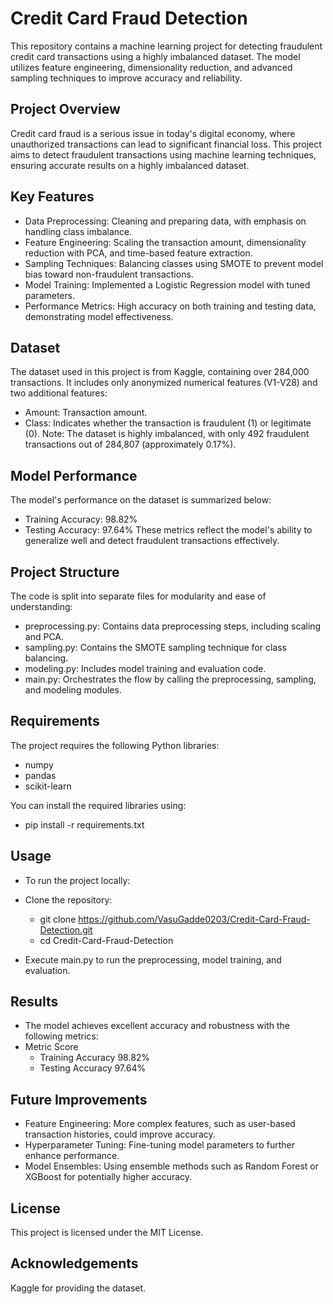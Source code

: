 # Credit Card Fraud Detection
This repository contains a machine learning project for detecting fraudulent credit card transactions using a highly imbalanced dataset. The model utilizes feature engineering, dimensionality reduction, and advanced sampling techniques to improve accuracy and reliability.

## Project Overview
Credit card fraud is a serious issue in today's digital economy, where unauthorized transactions can lead to significant financial loss. This project aims to detect fraudulent transactions using machine learning techniques, ensuring accurate results on a highly imbalanced dataset.

## Key Features
- Data Preprocessing: Cleaning and preparing data, with emphasis on handling class imbalance.
- Feature Engineering: Scaling the transaction amount, dimensionality reduction with PCA, and time-based feature extraction.
- Sampling Techniques: Balancing classes using SMOTE to prevent model bias toward non-fraudulent transactions.
- Model Training: Implemented a Logistic Regression model with tuned parameters.
- Performance Metrics: High accuracy on both training and testing data, demonstrating model effectiveness.

## Dataset 
The dataset used in this project is from Kaggle, containing over 284,000 transactions. It includes only anonymized numerical features (V1-V28) and two additional features:
  - Amount: Transaction amount.
  - Class: Indicates whether the transaction is fraudulent (1) or legitimate (0).
Note: The dataset is highly imbalanced, with only 492 fraudulent transactions out of 284,807 (approximately 0.17%).

## Model Performance
The model's performance on the dataset is summarized below:
- Training Accuracy: 98.82%
- Testing Accuracy: 97.64%
These metrics reflect the model's ability to generalize well and detect fraudulent transactions effectively.

## Project Structure
The code is split into separate files for modularity and ease of understanding:
- preprocessing.py: Contains data preprocessing steps, including scaling and PCA.
- sampling.py: Contains the SMOTE sampling technique for class balancing.
- modeling.py: Includes model training and evaluation code.
- main.py: Orchestrates the flow by calling the preprocessing, sampling, and modeling modules.

## Requirements
The project requires the following Python libraries:
- numpy
- pandas
- scikit-learn

You can install the required libraries using:
- pip install -r requirements.txt

## Usage
- To run the project locally:

- Clone the repository:
  - git clone https://github.com/VasuGadde0203/Credit-Card-Fraud-Detection.git
  - cd Credit-Card-Fraud-Detection

- Execute main.py to run the preprocessing, model training, and evaluation.

## Results
- The model achieves excellent accuracy and robustness with the following metrics:
- Metric	Score
  - Training Accuracy	98.82%
  - Testing Accuracy	97.64%

## Future Improvements
  - Feature Engineering: More complex features, such as user-based transaction histories, could improve accuracy.
  - Hyperparameter Tuning: Fine-tuning model parameters to further enhance performance.
- Model Ensembles: Using ensemble methods such as Random Forest or XGBoost for potentially higher accuracy.

## License
This project is licensed under the MIT License.

## Acknowledgements
Kaggle for providing the dataset.

